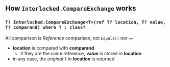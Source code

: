﻿## How `Interlocked.CompareExchange` works

### `T? Interlocked.CompareExchange<T>(ref T? location, T? value, T? comparand) where T : class?`

All comparison is _Reference_ comparison, not `Equals()` nor `==`
  - **location** is compared with **comparand**
    - if they are the same reference, **value** is stored in **location**
  - in any case, the _original_ `T` in **location** is returned